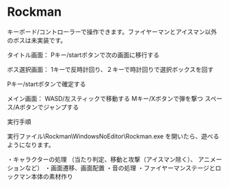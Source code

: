 # Rockman

キーボード/コントローラーで操作できます。ファイヤーマンとアイスマン以外のボスは未実装です。

タイトル画面：
Pキー/startボタンで次の画面に移行する

ボス選択画面：
1キーで反時計回り、２キーで時計回りで選択ボックスを回す

Pキー/startボタンで確定する

メイン画面：
WASD/左スティックで移動する
Mキー/Xボタンで弾を撃つ
スペース/Aボタンでジャンプする

実行手順

実行ファイル\Rockman\WindowsNoEditor\Rockman.exe を開いたら、遊べるようになります。





・キャラクターの処理
（当たり判定、移動と攻撃（アイスマン除く）、
アニメーションなど）
・画面遷移、画面配置
・音の処理
・ファイヤーマンステージとロックマン本体の素材作り
